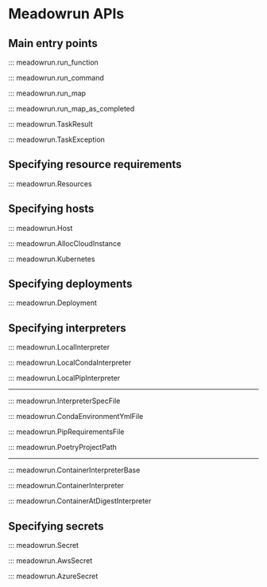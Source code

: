 # Meadowrun APIs

## Main entry points

::: meadowrun.run_function

::: meadowrun.run_command

::: meadowrun.run_map

::: meadowrun.run_map_as_completed

::: meadowrun.TaskResult

::: meadowrun.TaskException


## Specifying resource requirements

::: meadowrun.Resources


## Specifying hosts

::: meadowrun.Host

::: meadowrun.AllocCloudInstance

::: meadowrun.Kubernetes


## Specifying deployments

::: meadowrun.Deployment


## Specifying interpreters

::: meadowrun.LocalInterpreter

::: meadowrun.LocalCondaInterpreter

::: meadowrun.LocalPipInterpreter

---

::: meadowrun.InterpreterSpecFile

::: meadowrun.CondaEnvironmentYmlFile

::: meadowrun.PipRequirementsFile

::: meadowrun.PoetryProjectPath

---

::: meadowrun.ContainerInterpreterBase

::: meadowrun.ContainerInterpreter

::: meadowrun.ContainerAtDigestInterpreter


## Specifying secrets

::: meadowrun.Secret

::: meadowrun.AwsSecret

::: meadowrun.AzureSecret
